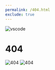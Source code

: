 ```yaml
---
permalink: /404.html
exclude: true
---
```

![vscode](https://source.unsplash.com/800x120/?vscode)
# 404
![404](https://source.unsplash.com/800x120/?error)
![404](https://source.unsplash.com/800x120/?404)
